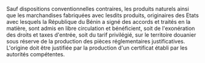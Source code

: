 Sauf dispositions conventionnelles contraires, les
produits naturels ainsi que les marchandises fabriquées avec lesdits
produits, originaires des Etats avec lesquels la République du Bénin a
signé des accords et traités en la matière, sont admis en libre
circulation et bénéficient, soit de l'exonération des droits et taxes
d'entrée, soit du tarif privilégié, sur le territoire douanier sous
réserve de la production des pièces réglementaires justificatives.
L'origine doit être justifiée par la production d'un certificat établi
par les autorités compétentes.